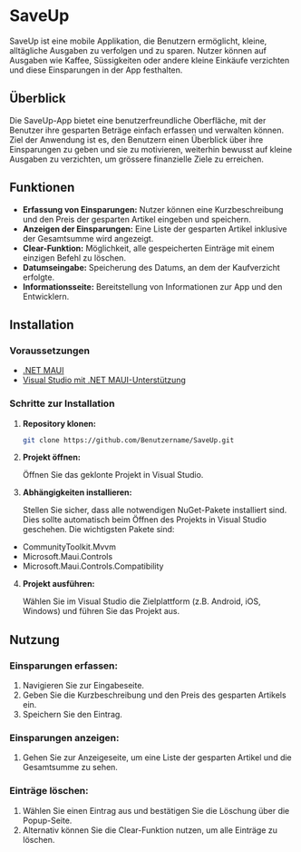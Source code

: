# SaveUp

SaveUp ist eine mobile Applikation, die Benutzern ermöglicht, kleine, alltägliche Ausgaben zu verfolgen und zu sparen. Nutzer können auf Ausgaben wie Kaffee, Süssigkeiten oder andere kleine Einkäufe verzichten und diese Einsparungen in der App festhalten.

## Überblick

Die SaveUp-App bietet eine benutzerfreundliche Oberfläche, mit der Benutzer ihre gesparten Beträge einfach erfassen und verwalten können. Ziel der Anwendung ist es, den Benutzern einen Überblick über ihre Einsparungen zu geben und sie zu motivieren, weiterhin bewusst auf kleine Ausgaben zu verzichten, um grössere finanzielle Ziele zu erreichen.

## Funktionen

- **Erfassung von Einsparungen:** Nutzer können eine Kurzbeschreibung und den Preis der gesparten Artikel eingeben und speichern.
- **Anzeigen der Einsparungen:** Eine Liste der gesparten Artikel inklusive der Gesamtsumme wird angezeigt.
- **Clear-Funktion:** Möglichkeit, alle gespeicherten Einträge mit einem einzigen Befehl zu löschen.
- **Datumseingabe:** Speicherung des Datums, an dem der Kaufverzicht erfolgte.
- **Informationsseite:** Bereitstellung von Informationen zur App und den Entwicklern.

## Installation

### Voraussetzungen

- [.NET MAUI](https://dotnet.microsoft.com/apps/maui)
- [Visual Studio mit .NET MAUI-Unterstützung](https://visualstudio.microsoft.com/vs/preview/vs2022/)

### Schritte zur Installation

1. **Repository klonen:**

   ```bash
   git clone https://github.com/Benutzername/SaveUp.git
   ```

2. **Projekt öffnen:**

   Öffnen Sie das geklonte Projekt in Visual Studio.

3. **Abhängigkeiten installieren:**

   Stellen Sie sicher, dass alle notwendigen NuGet-Pakete installiert sind. Dies sollte automatisch beim Öffnen des Projekts in Visual Studio geschehen. Die wichtigsten Pakete sind:

- CommunityToolkit.Mvvm
- Microsoft.Maui.Controls
- Microsoft.Maui.Controls.Compatibility

4. **Projekt ausführen:**

   Wählen Sie im Visual Studio die Zielplattform (z.B. Android, iOS, Windows) und führen Sie das Projekt aus.

## Nutzung

### Einsparungen erfassen:

1. Navigieren Sie zur Eingabeseite.
2. Geben Sie die Kurzbeschreibung und den Preis des gesparten Artikels ein.
3. Speichern Sie den Eintrag.

### Einsparungen anzeigen:

1. Gehen Sie zur Anzeigeseite, um eine Liste der gesparten Artikel und die Gesamtsumme zu sehen.

### Einträge löschen:

1. Wählen Sie einen Eintrag aus und bestätigen Sie die Löschung über die Popup-Seite.
2. Alternativ können Sie die Clear-Funktion nutzen, um alle Einträge zu löschen.
